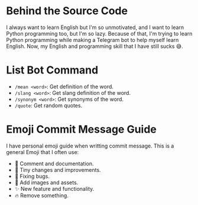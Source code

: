 # Behind the Source Code
I always want to learn English but I'm so unmotivated, and I want to learn Python programming too, but I'm so lazy. Because of that, I'm trying to learn Python programming while making a Telegram bot to help myself learn English. Now, my English and programming skill that I have still sucks :sweat_smile:. 

# List Bot Command
- `/mean <word>`: Get definition of the word.
- `/slang <word>`: Get slang definition of the word.
- `/synonym <word>`: Get synonyms of the word.
- `/quote`: Get random quotes.

# Emoji Commit Message Guide
I have personal emoji guide when writting commit message. This is a general Emoji that I often use:
- :pencil: Comment and documentation.
- :wrench: Tiny changes and improvements.
- :bug: Fixing bugs.
- :art: Add images and assets.
- :sparkles: New feature and functionality.
- :fire: Remove something.
